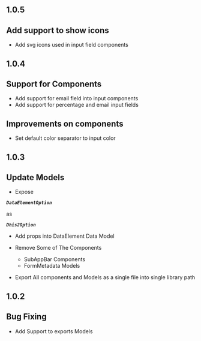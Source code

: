 
## 1.0.5


## Add support to show icons   

 - Add svg icons used in input field components
 



## 1.0.4


## Support for  Components  

 - Add support for email field into input components
 - Add support for percentage and email input fields
## Improvements on components
 - Set default color separator to input color  



## 1.0.3


## Update Models  

 

 -  Expose   <b><i>
``` 
DataElementOption 
``` 
</i></b>  as <b><i>

```
Dhis2Option

```
</i></b>
 -   Add props into DataElement Data Model
 -   Remove Some of The Components 
       -    SubAppBar Components
       -    FormMetadata Models

-    Export All components and Models as a single file into single library path

## 1.0.2


## Bug Fixing

 

 -  Add Support to exports Models 


